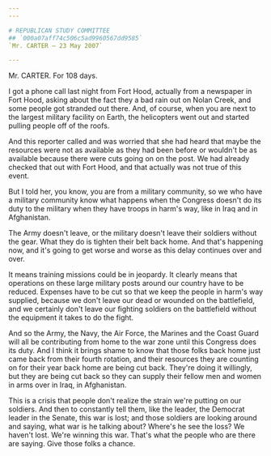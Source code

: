```yaml
---
---

# REPUBLICAN STUDY COMMITTEE
## `000a07aff74c506c5ad9960567dd9585`
`Mr. CARTER — 23 May 2007`

---
```



Mr. CARTER. For 108 days.

I got a phone call last night from Fort Hood, actually from a 
newspaper in Fort Hood, asking about the fact they a bad rain out on 
Nolan Creek, and some people got stranded out there. And, of course, 
when you are next to the largest military facility on Earth, the 
helicopters went out and started pulling people off of the roofs.

And this reporter called and was worried that she had heard that 
maybe the resources were not as available as they had been before or 
wouldn't be as available because there were cuts going on on the post. 
We had already checked that out with Fort Hood, and that actually was 
not true of this event.

But I told her, you know, you are from a military community, so we 
who have a military community know what happens when the Congress 
doesn't do its duty to the military when they have troops in harm's 
way, like in Iraq and in Afghanistan.

The Army doesn't leave, or the military doesn't leave their soldiers 
without the gear. What they do is tighten their belt back home. And 
that's happening now, and it's going to get worse and worse as this 
delay continues over and over.

It means training missions could be in jeopardy. It clearly means 
that operations on these large military posts around our country have 
to be reduced. Expenses have to be cut so that we keep the people in 
harm's way supplied, because we don't leave our dead or wounded on the 
battlefield, and we certainly don't leave our fighting soldiers on the 
battlefield without the equipment it takes to do the fight.

And so the Army, the Navy, the Air Force, the Marines and the Coast 
Guard will all be contributing from home to the war zone until this 
Congress does its duty. And I think it brings shame to know that those 
folks back home just came back from their fourth rotation, and their 
resources they are counting on for their year back home are being cut 
back. They're doing it willingly, but they are being cut back so they 
can supply their fellow men and women in arms over in Iraq, in 
Afghanistan.

This is a crisis that people don't realize the strain we're putting 
on our soldiers. And then to constantly tell them, like the leader, the 
Democrat leader in the Senate, this war is lost; and those soldiers are 
looking around and saying, what war is he talking about? Where's he see 
the loss? We haven't lost. We're winning this war. That's what the 
people who are there are saying. Give those folks a chance.